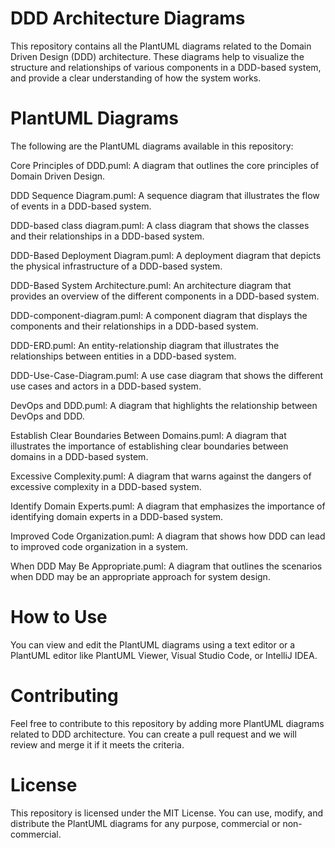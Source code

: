 
# DDD Architecture Diagrams

This repository contains all the PlantUML diagrams related to the Domain Driven Design (DDD) architecture. These diagrams help to visualize the structure and relationships of various components in a DDD-based system, and provide a clear understanding of how the system works.

# PlantUML Diagrams

The following are the PlantUML diagrams available in this repository:

Core Principles of DDD.puml: A diagram that outlines the core principles of Domain Driven Design.

DDD Sequence Diagram.puml: A sequence diagram that illustrates the flow of events in a DDD-based system.

DDD-based class diagram.puml: A class diagram that shows the classes and their relationships in a DDD-based system.

DDD-Based Deployment Diagram.puml: A deployment diagram that depicts the physical infrastructure of a DDD-based system.

DDD-Based System Architecture.puml: An architecture diagram that provides an overview of the different components in a DDD-based system.

DDD-component-diagram.puml: A component diagram that displays the components and their relationships in a DDD-based system.

DDD-ERD.puml: An entity-relationship diagram that illustrates the relationships between entities in a DDD-based system.

DDD-Use-Case-Diagram.puml: A use case diagram that shows the different use cases and actors in a DDD-based system.

DevOps and DDD.puml: A diagram that highlights the relationship between DevOps and DDD.

Establish Clear Boundaries Between Domains.puml: A diagram that illustrates the importance of establishing clear boundaries between domains in a DDD-based system.

Excessive Complexity.puml: A diagram that warns against the dangers of excessive complexity in a DDD-based system.

Identify Domain Experts.puml: A diagram that emphasizes the importance of identifying domain experts in a DDD-based system.

Improved Code Organization.puml: A diagram that shows how DDD can lead to improved code organization in a system.

When DDD May Be Appropriate.puml: A diagram that outlines the scenarios when DDD may be an appropriate approach for system design.

# How to Use

You can view and edit the PlantUML diagrams using a text editor or a PlantUML editor like PlantUML Viewer, Visual Studio Code, or IntelliJ IDEA.

# Contributing

Feel free to contribute to this repository by adding more PlantUML diagrams related to DDD architecture. You can create a pull request and we will review and merge it if it meets the criteria.

# License

This repository is licensed under the MIT License. You can use, modify, and distribute the PlantUML diagrams for any purpose, commercial or non-commercial.
